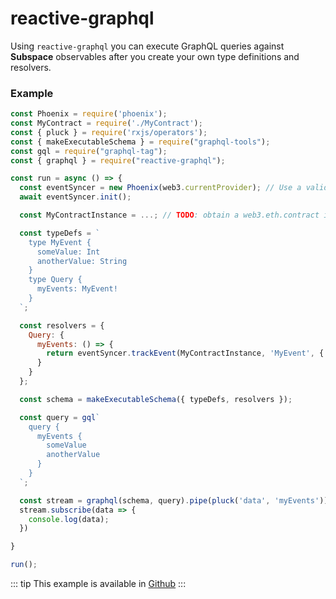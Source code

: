 # reactive-graphql

Using `reactive-graphql` you can execute GraphQL queries against **Subspace** observables after you create your own type definitions and resolvers.

### Example


```js
const Phoenix = require('phoenix');
const MyContract = require('./MyContract');
const { pluck } = require('rxjs/operators');
const { makeExecutableSchema } = require("graphql-tools");
const gql = require("graphql-tag");
const { graphql } = require("reactive-graphql");

const run = async () => {
  const eventSyncer = new Phoenix(web3.currentProvider); // Use a valid websocket provider (geth, parity, infura...)
  await eventSyncer.init();

  const MyContractInstance = ...; // TODO: obtain a web3.eth.contract instance

  const typeDefs = `
    type MyEvent {
      someValue: Int
      anotherValue: String
    }
    type Query {
      myEvents: MyEvent!
    }
  `;

  const resolvers = {
    Query: {
      myEvents: () => {
        return eventSyncer.trackEvent(MyContractInstance, 'MyEvent', { filter: {}, fromBlock: 1 })
      }
    }
  };

  const schema = makeExecutableSchema({ typeDefs, resolvers });

  const query = gql`
    query {
      myEvents {
        someValue
        anotherValue
      }
    }
  `;

  const stream = graphql(schema, query).pipe(pluck('data', 'myEvents'));
  stream.subscribe(data => {
    console.log(data);
  })

}

run();
```

::: tip 
This example is available in [Github](https://github.com/status-im/phoenix/tree/master/examples/reactive-graphql)
:::